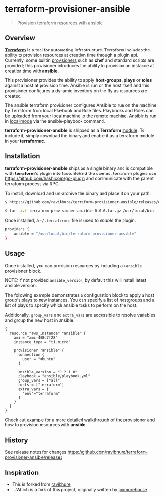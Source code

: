 # terraform-provisioner-ansible
> Provision terraform resources with ansible

## Overview

**[Terraform](https://github.com/hashicorp/terraform)** is a tool for automating infrastructure. Terraform includes the ability to provision resources at creation time through a plugin api. Currently, some builtin [provisioners](https://www.terraform.io/docs/provisioners/) such as **chef** and standard scripts are provided; this provisioner introduces the ability to provision an instance at creation time with **ansible**.

This provisioner provides the ability to apply **host-groups**, **plays** or **roles** against a host at provision time. Ansible is run on the host itself and this provisioner configures a dynamic inventory on the fly as resources are created.

The ansible terraform provisioner configures Ansible to run on the machine by Terraform from local Playbook and Role files. Playbooks and Roles can be uploaded from your local machine to the remote machine. Ansible is run in [local mode](https://docs.ansible.com/ansible/playbooks_delegation.html#local-playbooks) via the ansible-playbook command.

**terraform-provisioner-ansible** is shipped as a **Terraform** [module](https://www.terraform.io/docs/modules/create.html). To include it, simply download the binary and enable it as a terraform module in your **terraformrc**.

## Installation

**terraform-provisioner-ansible** ships as a single binary and is compatible with **terraform**'s plugin interface. Behind the scenes, terraform plugins use https://github.com/hashicorp/go-plugin and communicate with the parent terraform process via RPC.

To install, download and un-archive the binary and place it on your path.

```bash
$ https://github.com/ravibhure/terraform-provisioner-ansible/releases/download/terraform-provisioner-ansible-0.0.6.tar.gz

$ tar -xvf terraform-provisioner-ansible-0.0.6.tar.gz /usr/local/bin
```

Once installed, a `~/.terraformrc` file is used to _enable_ the plugin.

```bash
providers {
    ansible = "/usr/local/bin/terraform-provisioner-ansible"
}
```

## Usage

Once installed, you can provision resources by including an `ansible` provisioner block.

NOTE: If not provided `ansible_version`, by default this will install latest ansible version.

The following example demonstrates a configuration block to apply a host group's plays to new instances. You can specify a list of hostgroups and a list of plays to specify which ansible tasks to perform on the host.

Additionally, `group_vars` and `extra_vars` are accessible to resolve variables and group the new host in ansible.

```
{
  resource "aws_instance" "ansible" {
    ami = "ami-408c7f28"
    instance_type = "t1.micro"

    provisioner "ansible" {
      connection {
        user = "ubuntu"
      }

      ansible_version = "2.2.1.0"
      playbook = "ansible/playbook.yml"
      group_vars = ["all"]
      hosts = ["terraform"]
      extra_vars = {
        "env"="terraform"
      }
    }
  }
}
```

Check out [example](example/) for a more detailed walkthrough of the provisioner and how to provision resources with **ansible**.

## History

See release notes for changes https://github.com/ravibhure/terraform-provisioner-ansible/releases

## Inspiration

* This is forked from [ravibhure](https://github.com/ravibhure/terraform-provisioner-ansible/)
* ...Which is a fork of this project, originally written by [jonmorehouse](https://github.com/jonmorehouse/terraform-provisioner-ansible)
